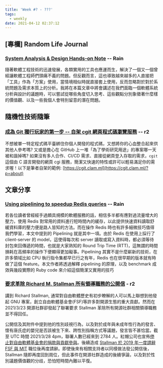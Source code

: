 ```yaml
---
title: 'Week #? - ???'
tags:
  - weekly
date: 2021-04-12 02:37:12
---
```




## [專欄] Random Life Journal

### [System Analysis & Design Hands-on Note](https://medium.com/random-life-journal/system-analysis-design-hands-on-note-5d7a93bd106d?source=friends_link&sk=33bfd467082554d00464744ae2a98d04) -- Rain

隨著軟體工程技術的迅速發展，各類實用的工具也應運而生，解決了一個又一個曾經讓軟體工程師們頭痛不義的問題。但反觀而言，這也導致越來越多的人直接把「工具」作為「方案」使用，當情境相似時就直接套上使用，反而忽略對於對於系統問題及需求本質上的分析。我將在本篇文章中將會講述在我們面臨一個軟體系統分析與設計的議題時，可以嘗試從哪些角度切入思考、這些觀點分別象徵著什麼樣的價值觀、以及一些我個人會特別留意的潛在問題。

## 隨機性技術隨筆

### [成為 Git 獨行玩家的第一步 -- 自架 cgit 網頁程式碼瀏覽服務](https://sean0921.github.io/2021/03/27/be-a-git-single-player-cgit-tutorial) -- r2

不想被單一特定程式碼平臺綁住你個人開發的程式碼，又想將你的心血整合起來供其他人參考嗎? 又或是擔心在 GitHub 上一堆「為了學術研究用途」的專案哪一天被和諧掉嗎? 如果沒有多人合作、CI/CD 需求、直接從網頁登入存取的需求，`cgit` 這個由 C 語言開發的網頁 cgi 服務，簡潔又快速的特性或許可以輕易滿足你的需求喔！以下是筆者自架的範例: [https://cgit.clam.ml](https://cgit.clam.ml/?p=about)

## 文章分享

### [Using pipelining to speedup Redis queries](https://redis.io/topics/pipelining?fbclid=IwAR3WMhUmiTw_2UnP9UhL8Va7szqUao0duFfziRjtcrADNKWGMAjcKHSqIWU) -- Rain
若各位讀者曾經經手過頗具規模的軟體服務的話，相信多半都有應對過流量增大的壓力，使用 Redis 對常用的資料進行短時間內的緩存，以此提供快速資料讀取舒緩資料庫的壓力便是路人皆知的方法。而在操作 Redis 時也有許多細微技巧值得我們學習，本文中提到的 Pipelining 就是其中一項。由於 Redis 在使用上採行了 client-server 的 model，這使得每次和 server 讀取或寫入資料時，都必須等待封包來回傳遞的時間，也就是大家熟知的 Round Trip Time (RTT)，這無謂的時間損耗在高頻率的操作下便顯得更加礙事。Pipelining 其實不是什麼嶄新的技術，在許多領域比如 CPU 執行指令集都早已行之有年，Redis 也在很早期的版本就有時做了這個 feature。本文作者將透過解釋 pipelining 的原理，以及 benchmark 成效與幾段實際的 Ruby code 來介紹這個簡潔又實用的技巧


### [要求革除 Richard M. Stallman 所有領導職務的公開信](https://rms-open-letter.github.io) - r2

講到 Richard Stallman, 通常對自由軟體歷史有初步瞭解的人可以馬上聯想到他發起 GNU 專案，創立自由軟體基金會(FSF)等許多對開源生態的重大貢獻。然而在 2021/3/23 開源社群卻發起了聯署要求 Stallman 革除所有開源社群相關領導職務並不得回任。

公開信及其附件中提到他的性別歧視行為，以及對於成年與未成年性行為的發言、懷有唐氏症的嬰兒是否該被生下來、跨性別指稱方式等議題，發言皆不甚恰當。截至 UTC 時間 2021/3/28 4pm，聯署人數已經來到 2784 人。紅帽公司也宣佈[停止對自由軟體基金會的捐款與貢獻參與](https://www.redhat.com/en/blog/red-hat-statement-about-richard-stallmans-return-free-software-foundation-board)。後續造成 [Stallman 於 2019 年一度請辭 FSF 與 MIT](https://www.fsf.org/news/richard-m-stallman-resigns) 職位後再度請辭。即使後來有相關支持者以同樣做法發公開信後，Stallman 隨即再度回到崗位，但此事件在開源社群造成的後續爭論，以及對於性別議題價值觀的分歧，恐怕短時間內難以平復。
